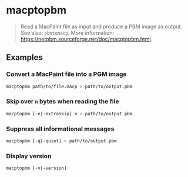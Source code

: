 # macptopbm

> Read a MacPaint file as input and produce a PBM image as output. See also: `pbmtomacp`. More information: <https://netpbm.sourceforge.net/doc/macptopbm.html>.

## Examples

### Convert a MacPaint file into a PGM image

```bash
macptopbm path/to/file.macp > path/to/output.pbm
```

### Skip over `n` bytes when reading the file

```bash
macptopbm [-e|-extraskip] n > path/to/output.pbm
```

### Suppress all informational messages

```bash
macptopbm [-q|-quiet] > path/to/output.pbm
```

### Display version

```bash
macptopbm [-v|-version]
```
